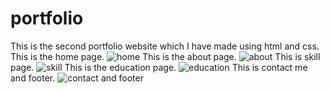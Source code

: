 # portfolio
This is the second portfolio website which I have made using html and css.
This is the home page.
![home](https://github.com/Ashmita322/portfolio/assets/140899947/54b17bab-bb43-4a7a-9bf0-9977b538a354)
This is the about page.
![about](https://github.com/Ashmita322/portfolio/assets/140899947/12784753-2230-49d3-95d8-4d3969b70e7d)
This is skill page.
![skill](https://github.com/Ashmita322/portfolio/assets/140899947/e7845ba3-74cf-49f9-b4d3-d2825724d2c5)
This is the education page.
![education](https://github.com/Ashmita322/portfolio/assets/140899947/9b6fef58-4037-4118-b833-cbb62775bf2a)
This is contact me and footer.
![contact and footer](https://github.com/Ashmita322/portfolio/assets/140899947/59a8783d-2888-4a83-b1f2-95a4af1d03ce)
